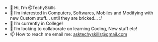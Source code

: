 - 👋 Hi, I’m @TechySkills
- 👀 I’m interested in Computers, Softwares, Mobiles and Modifying with new Custom stuff... until they are bricked... :/
- 🌱 I’m currently in College!
- 💞️ I’m looking to collaborate on learning Coding, New stuff etc!
- 📫 How to reach me email me: asktechyskills@gmail.com

<!---
TechySkills/TechySkills is a ✨ special ✨ repository because its `README.md` (this file) appears on your GitHub profile.
You can click the Preview link to take a look at your changes.
--->
